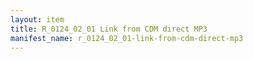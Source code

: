 ```yaml
---
layout: item
title: R_0124_02_01 Link from CDM direct MP3
manifest_name: r_0124_02_01-link-from-cdm-direct-mp3
---
```

<!-- Add an essay or interpretive material below this line,
using HTML or markdown.  Do not modify this file above this line -->
